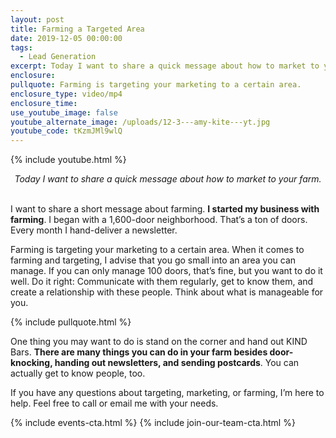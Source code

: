 ```yaml
---
layout: post
title: Farming a Targeted Area
date: 2019-12-05 00:00:00
tags:
  - Lead Generation
excerpt: Today I want to share a quick message about how to market to your farm.
enclosure:
pullquote: Farming is targeting your marketing to a certain area.
enclosure_type: video/mp4
enclosure_time:
use_youtube_image: false
youtube_alternate_image: /uploads/12-3---amy-kite---yt.jpg
youtube_code: tKzmJMl9wlQ
---
```


{% include youtube.html %}

<center><em>Today I want to share a quick message about how to market to your farm.</em></center>

<br>I want to share a short message about farming. **I started my business with farming**. I began with a 1,600-door neighborhood. That’s a ton of doors. Every month I hand-deliver a newsletter.

Farming is targeting your marketing to a certain area. When it comes to farming and targeting, I advise that you go small into an area you can manage. If you can only manage 100 doors, that’s fine, but you want to do it well. Do it right: Communicate with them regularly, get to know them, and create a relationship with these people. Think about what is manageable for you.

{% include pullquote.html %}

One thing you may want to do is stand on the corner and hand out KIND Bars. **There are many things you can do in your farm besides door-knocking, handing out newsletters, and sending postcards**. You can actually get to know people, too.

If you have any questions about targeting, marketing, or farming, I’m here to help. Feel free to call or email me with your needs.

{% include events-cta.html %} {% include join-our-team-cta.html %}